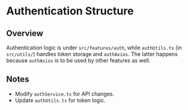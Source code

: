 # Authentication Structure

## Overview
Authentication logic is under `src/features/auth`, while `authUtils.ts` (in `src/utils/`) handles token storage and `authAxios`.
The latter happens because `authAxios` is to be used by other features  as well.

## Notes
- Modify `authService.ts` for API changes.
- Update `authUtils.ts` for token logic.
